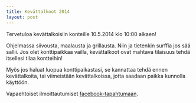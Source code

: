 ```yaml
---
title: Kevättalkoot 2014
layout: post
---
```


Tervetuloa kevättalkoisiin konteille 10.5.2014 klo 10:00 alkaen!

Ohjelmassa siivousta, maalausta ja grillausta. Niin ja tietenkin
surffia jos sää sallii. Jos olet konttipaikkaa vailla, kevättalkoot
ovat mahtava tilaisuus tehdä itsellesi tilaa kontteihin!

Myös jos haluat luopua konttipaikastasi, se kannattaa tehdä ennen
kevättalkoita, tai viimeistään kevättalkoissa, jotta saadaan paikka
kunnolla käyttöön.

Vapaehtoiset ilmoittautumiset [facebook-tapahtumaan](https://www.facebook.com/events/235960793194858/).
